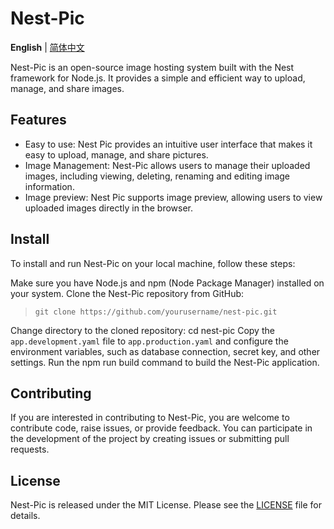 # Nest-Pic

**English** | [简体中文](./README.zh-CN.md)

Nest-Pic is an open-source image hosting system built with the Nest framework for Node.js. It provides a simple and efficient way to upload, manage, and share images.

## Features

- Easy to use: Nest Pic provides an intuitive user interface that makes it easy to upload, manage, and share pictures.
- Image Management: Nest-Pic allows users to manage their uploaded images, including viewing, deleting, renaming and editing image information.
- Image preview: Nest Pic supports image preview, allowing users to view uploaded images directly in the browser.

## Install

To install and run Nest-Pic on your local machine, follow these steps:

Make sure you have Node.js and npm (Node Package Manager) installed on your system.
Clone the Nest-Pic repository from GitHub:

> `git clone https://github.com/yourusername/nest-pic.git`

Change directory to the cloned repository: cd nest-pic
Copy the `app.development.yaml` file to `app.production.yaml` and configure the environment variables, such as database connection, secret key, and other settings.
Run the npm run build command to build the Nest-Pic application.

## Contributing

If you are interested in contributing to Nest-Pic, you are welcome to contribute code, raise issues, or provide feedback. You can participate in the development of the project by creating issues or submitting pull requests.

## License

Nest-Pic is released under the MIT License. Please see the <a href="./LICENSE">LICENSE</a> file for details.
